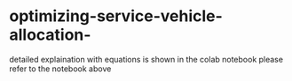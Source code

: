 # optimizing-service-vehicle-allocation-

detailed explaination with equations is shown in the colab notebook
please refer to the notebook above

